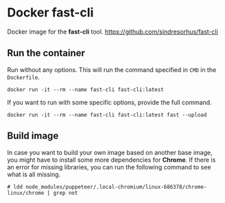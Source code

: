 # Docker fast-cli

Docker image for the **fast-cli** tool. https://github.com/sindresorhus/fast-cli

## Run the container

Run without any options. This will run the command specified in `CMD` in the `Dockerfile`.

    docker run -it --rm --name fast-cli fast-cli:latest

If you want to run with some specific options, provide the full command.

    docker run -it --rm --name fast-cli fast-cli:latest fast --upload

## Build image

In case you want to build your own image based on another base image, you might have to install some more dependencies for **Chrome**. If there is an error for missing libraries, you can run the following command to see what is all missing.

    # ldd node_modules/puppeteer/.local-chromium/linux-686378/chrome-linux/chrome | grep not
